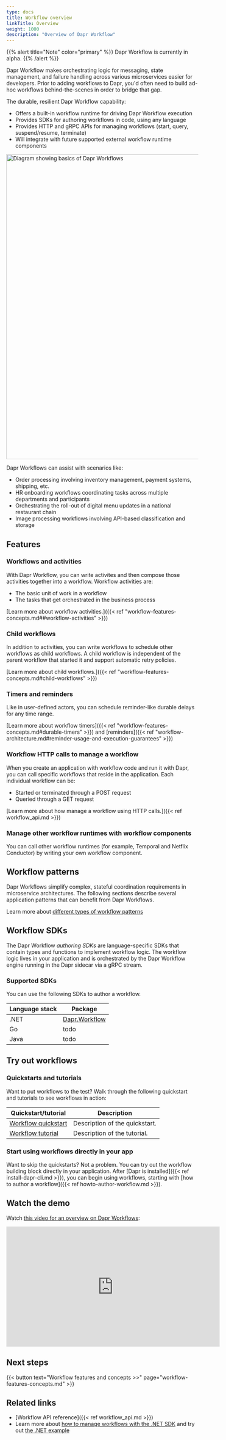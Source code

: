 ```yaml
---
type: docs
title: Workflow overview
linkTitle: Overview
weight: 1000
description: "Overview of Dapr Workflow"
---
```


{{% alert title="Note" color="primary" %}}
Dapr Workflow is currently in alpha.
{{% /alert %}}

Dapr Workflow makes orchestrating logic for messaging, state management, and failure handling across various microservices easier for developers. Prior to adding workflows to Dapr, you'd often need to build ad-hoc workflows behind-the-scenes in order to bridge that gap.

The durable, resilient Dapr Workflow capability:

- Offers a built-in workflow runtime for driving Dapr Workflow execution
- Provides SDKs for authoring workflows in code, using any language
- Provides HTTP and gRPC APIs for managing workflows (start, query, suspend/resume, terminate)
- Will integrate with future supported external workflow runtime components

<img src="/images/workflow-overview/workflow-overview.png" width=800 alt="Diagram showing basics of Dapr Workflows">

Dapr Workflows can assist with scenarios like:

- Order processing involving inventory management, payment systems, shipping, etc.
- HR onboarding workflows coordinating tasks across multiple departments and participants
- Orchestrating the roll-out of digital menu updates in a national restaurant chain
- Image processing workflows involving API-based classification and storage


## Features

### Workflows and activities

With Dapr Workflow, you can write activites and then compose those activities together into a workflow. Workflow activities are:
- The basic unit of work in a workflow
- The tasks that get orchestrated in the business process

[Learn more about workflow activities.]({{< ref "workflow-features-concepts.md##workflow-activities" >}})

### Child workflows

In addition to activities, you can write workflows to schedule other workflows as child workflows. A child workflow is independent of the parent workflow that started it and support automatic retry policies.

[Learn more about child workflows.]({{< ref "workflow-features-concepts.md#child-workflows" >}})

### Timers and reminders

Like in user-defined actors, you can schedule reminder-like durable delays for any time range. 

[Learn more about workflow timers]({{< ref "workflow-features-concepts.md#durable-timers" >}}) and [reminders]({{< ref "workflow-architecture.md#reminder-usage-and-execution-guarantees" >}})

### Workflow HTTP calls to manage a workflow

When you create an application with workflow code and run it with Dapr, you can call specific workflows that reside in the application. Each individual workflow can be:

- Started or terminated through a POST request
- Queried through a GET request

[Learn more about how manage a workflow using HTTP calls.]({{< ref workflow_api.md >}})

### Manage other workflow runtimes with workflow components

You can call other workflow runtimes (for example, Temporal and Netflix Conductor) by writing your own workflow component. 


## Workflow patterns

Dapr Workflows simplify complex, stateful coordination requirements in microservice architectures. The following sections describe several application patterns that can benefit from Dapr Workflows. 

Learn more about [different types of workflow patterns](todo)

## Workflow SDKs

The Dapr Workflow _authoring SDKs_ are language-specific SDKs that contain types and functions to implement workflow logic. The workflow logic lives in your application and is orchestrated by the Dapr Workflow engine running in the Dapr sidecar via a gRPC stream.

### Supported SDKs

You can use the following SDKs to author a workflow.

| Language stack | Package |
| - | - |
| .NET | [Dapr.Workflow](https://www.nuget.org/profiles/dapr.io) |
| Go | todo |
| Java | todo |

## Try out workflows

### Quickstarts and tutorials

Want to put workflows to the test? Walk through the following quickstart and tutorials to see workflows in action:

| Quickstart/tutorial | Description |
| ------------------- | ----------- |
| [Workflow quickstart](link) | Description of the quickstart. |
| [Workflow tutorial](link) | Description of the tutorial. |

### Start using workflows directly in your app

Want to skip the quickstarts? Not a problem. You can try out the workflow building block directly in your application. After [Dapr is installed]({{< ref install-dapr-cli.md >}}), you can begin using  workflows, starting with [how to author a workflow]({{< ref howto-author-workflow.md >}}).

## Watch the demo

Watch [this video for an overview on Dapr Workflows](https://youtu.be/s1p9MNl4VGo?t=131):

<iframe width="560" height="315" src="https://www.youtube-nocookie.com/embed/s1p9MNl4VGo?start=131" title="YouTube video player" frameborder="0" allow="accelerometer; autoplay; clipboard-write; encrypted-media; gyroscope; picture-in-picture; web-share" allowfullscreen></iframe>

## Next steps

{{< button text="Workflow features and concepts >>" page="workflow-features-concepts.md" >}}

## Related links

- [Workflow API reference]({{< ref workflow_api.md >}})
- Learn more about [how to manage workflows with the .NET SDK](todo) and try out [the .NET example](https://github.com/dapr/dotnet-sdk/tree/master/examples/Workflow)
